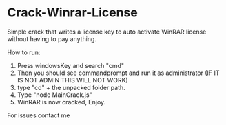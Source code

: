 # Crack-Winrar-License
Simple crack that writes a license key to auto activate WinRAR license without having to pay anything.

How to run:
  1. Press windowsKey and search "cmd"
  2. Then you should see commandprompt and run it as administrator (IF IT IS NOT ADMIN THIS WILL NOT WORK)
  3. type "cd" + the unpacked folder path.
  4. Type "node MainCrack.js"
  5. WinRAR is now cracked, Enjoy.

For issues contact me
